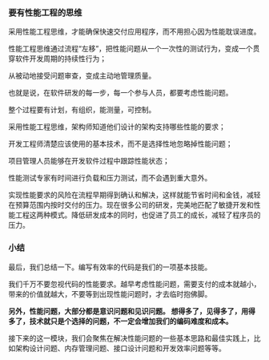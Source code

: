 ### 要有性能工程的思维
采用性能工程思维，才能确保快速交付应用程序，而不用担心因为性能耽误进度。

性能工程思维通过流程“左移”，把性能问题从一个一次性的测试行为，变成一个贯穿软件开发周期的持续性行为；

从被动地接受问题审查，变成主动地管理质量。

也就是说，在软件研发的每一步，每一个参与人员，都要考虑性能问题。

整个过程要有计划，有组织，能测量，可控制。

采用性能工程思维，架构师知道他们设计的架构支持哪些性能的要求；

开发工程师清楚应该使用的基本技术，而不是选择性地忽略掉性能问题；

项目管理人员能够在开发软件过程中跟踪性能状态；

性能测试专家有时间进行负载和压力测试，而不会遇到重大意外。

实现性能要求的风险在流程早期得到确认和解决，这样就能节省时间和金钱，减轻在预算范围内按时交付的压力。现在很多公司的研发，完美地匹配了敏捷开发和性能工程这两种模式。降低研发成本的同时，也促进了员工的成长，减轻了程序员的压力。

### 小结
最后，我们总结一下。编写有效率的代码是我们的一项基本技能。

我们千万不要忽视代码的性能要求。越早考虑性能问题，需要支付的成本就越小，带来的价值就越大，不要等到出现性能问题时，才去临时抱佛脚。

**另外，性能问题，大部分都是意识问题和见识问题。
想得多了，见得多了，用得多了，技术就只是个选择的问题，不一定会增加我们的编码难度和成本。**

接下来的这一模块，我们会聚焦在解决性能问题的一些基本思路和最佳实践上，比如架构设计问题、内存管理问题、接口设计问题和开发效率问题等等。